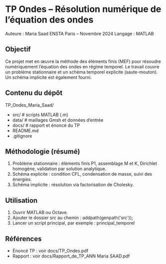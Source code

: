 # TP Ondes – Résolution numérique de l’équation des ondes

Auteure : Maria Saad
ENSTA Paris – Novembre 2024
Langage : MATLAB

## Objectif

Ce projet met en œuvre la méthode des éléments finis (MEF) pour résoudre numériquement l’équation des ondes en régime temporel.
Le travail couvre un problème stationnaire et un schéma temporel explicite (saute-mouton). Un schéma implicite est également fourni.

## Contenu du dépôt

TP_Ondes_Maria_Saad/
- src/                # scripts MATLAB (.m)
- data/               # maillages Gmsh et données d’entrée
- docs/               # rapport et énoncé du TP
- README.md
- .gitignore

## Méthodologie (résumé)

1. Problème stationnaire : éléments finis P1, assemblage M et K, Dirichlet homogène, validation par solution analytique.
2. Schéma explicite : condition CFL, condensation de masse, suivi des énergies.
3. Schéma implicite : résolution via factorisation de Cholesky.

## Utilisation

1. Ouvrir MATLAB ou Octave.
2. Ajouter le dossier src au chemin :
   addpath(genpath('src'));
3. Lancer un script principal, par exemple :
   principal_temporel

## Références

- Énoncé TP : voir docs/TP_Ondes.pdf
- Rapport : voir docs/Rapport_de_TP_ANN Maria SAAD.pdf

